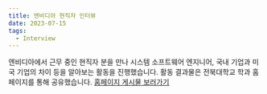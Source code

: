 ```yaml
---
title: 엔비디아 현직자 인터뷰
date: 2023-07-15
tags:
  - Interview
---
```

엔비디아에서 근무 중인 현직자 분을 만나 시스템 소프트웨어 엔지니어, 국내 기업과 미국 기업의 차이 등을 알아보는 활동을 진행했습니다. 활동 결과물은 전북대학교 학과 홈페이지를 통해 공유했습니다.
[홈페이지 게시물 보러가기](https://csai.jbnu.ac.kr/csai/29105/subview.do?enc=Zm5jdDF8QEB8JTJGYmJzJTJGY3NhaSUyRjQ5MjclMkYzNDExNjQlMkZhcnRjbFZpZXcuZG8lM0Y%3D)